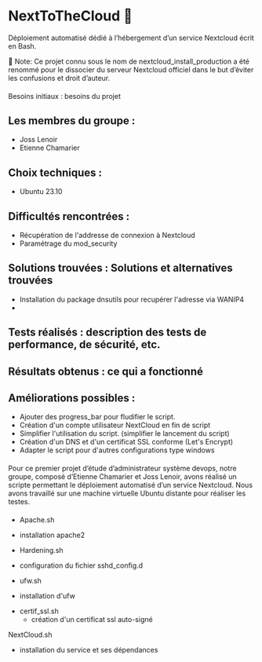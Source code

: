 # NextToTheCloud 🚀

Déploiement automatisé dédié à l’hébergement d’un service Nextcloud écrit en Bash.

📢 Note: Ce projet connu sous le nom de nextcloud_install_production a été renommé pour le dissocier du serveur Nextcloud officiel dans le but d’éviter les confusions et droit d’auteur.

####
Besoins initiaux : besoins du projet

## Les membres du groupe : 
* Joss Lenoir
* Etienne Chamarier

## Choix techniques : 
* Ubuntu 23.10

## Difficultés rencontrées : 
* Récupération de l'addresse de connexion à Nextcloud
* Paramétrage du mod_security

## Solutions trouvées : Solutions et alternatives trouvées
* Installation du package dnsutils pour recupérer l'adresse via WANIP4
* 

## Tests réalisés : description des tests de performance, de sécurité, etc.

## Résultats obtenus : ce qui a fonctionné

## Améliorations possibles : 
* Ajouter des progress_bar pour fludifier le script.
* Création d'un compte utilisateur NextCloud en fin de script
* Simplifier l'utilisation du script. (simplifier le lancement du script)
* Création d'un DNS et d'un certificat SSL conforme (Let's Encrypt)
* Adapter le script pour d'autres configurations type windows


####
Pour ce premier projet d’étude d’administrateur système devops, notre groupe, composé d’Etienne Chamarier et Joss Lenoir, avons réalisé un scripte permettant le déploiement automatisé d’un service Nextcloud. 
Nous avons travaillé sur une machine virtuelle Ubuntu distante pour réaliser les testes.
####

* Apache.sh
 - installation apache2

* Hardening.sh 
 - configuration du fichier sshd_config.d

* ufw.sh
 - installation d'ufw

* certif_ssl.sh
  - création d'un certificat ssl auto-signé

NextCloud.sh
 - installation du service et ses dépendances
